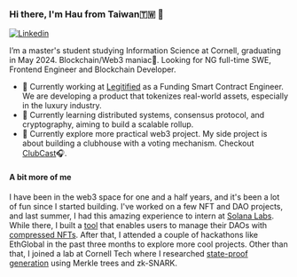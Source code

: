 ### Hi there, I'm Hau from Taiwan🇹🇼 👋

[![Linkedin](https://img.shields.io/badge/LinkedIn-0077B5?style=for-the-badge&logo=linkedin&logoColor=white)](https://www.linkedin.com/in/hauchu1998)

I’m a master's student studying Information Science at Cornell, graduating in May 2024. Blockchain/Web3 maniac🚀. Looking for NG full-time SWE, Frontend Engineer and Blockchain Developer.

- 🔭 Currently working at [Legitified](https://legitified.io/) as a Funding Smart Contract Engineer. We are developing a product that tokenizes real-world assets, especially in the luxury industry.
- 🌱 Currently learning distributed systems, consensus protocol, and cryptography, aiming to build a scalable rollup.
- 🤔 Currently explore more practical web3 project. My side project is about building a clubhouse with a voting mechanism. Checkout [ClubCast](https://github.com/hauchu1998/clubcast)🎧.

#### A bit more of me
I have been in the web3 space for one and a half years, and it's been a lot of fun since I started building. I've worked on a few NFT and DAO projects, and last summer, I had this amazing experience to intern at [Solana Labs](https://solana.com). While there, I built a [tool](https://app.realms.today/realms) that enables users to manage their DAOs with [compressed NFTs](https://solana.com/news/state-compression-compressed-nfts-solana). After that, I attended a couple of hackathons like EthGlobal in the past three months to explore more cool projects. Other than that, I joined a lab at Cornell Tech where I researched [state-proof generation](https://drive.google.com/file/d/1xj4NsDnvHgrTBvKHvg1qixD9DQpanNdm/view?usp=sharing) using Merkle trees and zk-SNARK.
<!--
**hauchu1998/hauchu1998** is a ✨ _special_ ✨ repository because its `README.md` (this file) appears on your GitHub profile.

Here are some ideas to get you started:

- 🔭 I’m currently working on ...
- 🌱 I’m currently learning ...
- 👯 I’m looking to collaborate on ...
- 🤔 I’m looking for help with ...
- 💬 Ask me about ...
- 📫 How to reach me: ...
- 😄 Pronouns: ...
- ⚡ Fun fact: ...
-->
